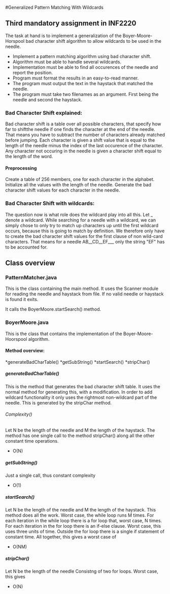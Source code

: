 #Generalized Pattern Matching With Wildcards
## Third mandatory assignment in INF2220
The task at hand is to implement a generalization of the Boyer-Moore-Horspool bad
character shift algorithm to allow wildcards to be used in the needle.

* Implement a pattern matching algorithm using bad character shift.
* Algorithm must be able to handle several wildcards.
* Implementation must be able to find all occurences of the needle and report the position.
* Program must format the results in an easy-to-read manner.
* The program must output the text in the haystack that matched the needle.
* The program must take two filenames as an argument. First being the needle and second the haystack.

### Bad Character Shift explained:
Bad character shift is a table over all possible characters, that specify how far to shiftthe needle if one finds the character at the end of the needle. That means you have to subtract the number of characters already matched before jumping. Each character is given a shift value that is equal to the length of the needle minus the index of the last occurence of the character. Any character not occuring in the needle is given a character shift equal to the
length of the word.

#### Preprocessing
Create a table of 256 members, one for each character in the alphabet. Initialize all the values with the length of the needle.
Generate the bad character shift values for each character in the needle.

### Bad Character Shift with wildcards:
The question now is what role does the wildcard play into all this.
Let _ denote a wildcard.
While searching for a needle with a wildcard, we can simply chose to only
try to match up characters up until the first wildcard occurs, because this is going to match by
definition. We therefore only have to create the bad character shift values for the first clause of
non wild-card characters. That means for a needle AB__CD__EF___ only the string "EF" has to be accounted for.

## Class overview

### PatternMatcher.java
This is the class containing the main method.
It uses the Scanner module for reading the needle and haystack from file.
If no valid needle or haystack is found it exits.

It calls the BoyerMoore.startSearch() method.

### BoyerMoore.java
This is the class that contains the implementation of the Boyer-Moore-Hoorspool
algorithm. 

#### Method overview:
*generateBadCharTable()
*getSubString()
*startSearch()
*stripChar()

##### generateBadCharTable()
This is the method that generates the bad character shift table.
It uses the normal method for generating this, with a modification.
In order to add wildcard functionality it only uses the rightmost non-wildcard
part of the needle. This is generated by the stripChar method.

###### Complexity()
Let N be the length of the needle and M the length of the haystack.
The method has one single call to the method stripChar() along all the
other constant time operations. 

* O(N)

##### getSubString()
Just a single call, thus constant complexity

* O(1)

##### startSearch()
Let N be the length of the needle and M the length of the haystack.
This method does all the work. Worst case, the while loop runs M times.
For each iteration in the while loop there is a for loop that, worst case, N times. For each iteration
in the for loop there is an if-else clause. Worst case, this uses three units of time.
Outside the for loop there is a single if statement of constant time.
All together, this gives a worst case of

* O(NM)

##### stripChar()
Let N be the length of the needle
Consistng of two for loops. Worst case, this gives

* O(N)
